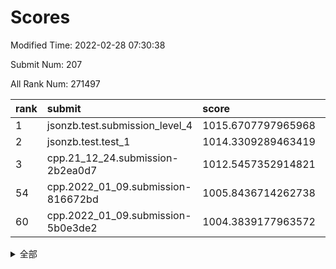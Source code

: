 # Scores

Modified Time: 2022-02-28 07:30:38

Submit Num: 207

All Rank Num: 271497

| rank |               submit               |       score        |       sigma        | pk_num |
| :--- | :--------------------------------- | :----------------- | :----------------- | :----- |
| 1    | jsonzb.test.submission_level_4     | 1015.6707797965968 | 0.8327418725087947 | 5247   |
| 2    | jsonzb.test.test_1                 | 1014.3309289463419 | 0.871401523369772  | 5249   |
| 3    | cpp.21_12_24.submission-2b2ea0d7   | 1012.5457352914821 | 0.7954153779095466 | 5246   |
| 54   | cpp.2022_01_09.submission-816672bd | 1005.8436714262738 | 0.7162531223332184 | 5252   |
| 60   | cpp.2022_01_09.submission-5b0e3de2 | 1004.3839177963572 | 0.708113305788023  | 5249   |


<details>
<summary>全部</summary>

| rank |                 submit                 |       score        |       sigma        | pk_num |
| :--- | :------------------------------------- | :----------------- | :----------------- | :----- |
| 1    | jsonzb.test.submission_level_4         | 1015.6707797965968 | 0.8327418725087947 | 5247   |
| 2    | jsonzb.test.test_1                     | 1014.3309289463419 | 0.871401523369772  | 5249   |
| 3    | cpp.21_12_24.submission-2b2ea0d7       | 1012.5457352914821 | 0.7954153779095466 | 5246   |
| 4    | gobigger.level_3.submission_level_3_3  | 1011.3541074658085 | 0.802309164011903  | 5247   |
| 5    | gobigger.level_3.submission_level_3_22 | 1011.2021264374923 | 0.7821515326111241 | 5252   |
| 6    | gobigger.level_3.submission_level_3_6  | 1011.1066290010314 | 0.7619095589960274 | 5246   |
| 7    | gobigger.level_3.submission_level_3_27 | 1011.056406802219  | 0.786430438151741  | 5244   |
| 8    | gobigger.level_3.submission_level_3_31 | 1010.9982795567405 | 0.8105621659001807 | 5249   |
| 9    | gobigger.level_3.submission_level_3_29 | 1010.9814837825659 | 0.7590933409479185 | 5244   |
| 10   | gobigger.level_3.submission_level_3_0  | 1010.914946511766  | 0.7682627750777595 | 5247   |
| 11   | gobigger.level_3.submission_level_3_15 | 1010.8819614603465 | 0.7564268332123119 | 5248   |
| 12   | gobigger.level_3.submission_level_3_28 | 1010.8481343796208 | 0.7609121277593828 | 5246   |
| 13   | gobigger.level_3.submission_level_3_5  | 1010.7308771657493 | 0.767172184734303  | 5250   |
| 14   | gobigger.level_3.submission_level_3_42 | 1010.7165428861971 | 0.7543431518398538 | 5248   |
| 15   | gobigger.level_3.submission_level_3_19 | 1010.6198121231416 | 0.7674422570418619 | 5246   |
| 16   | gobigger.level_3.submission_level_3_12 | 1010.5747057984539 | 0.7510697305126208 | 5243   |
| 17   | gobigger.level_3.submission_level_3_30 | 1010.5217551374033 | 0.7677713458040991 | 5247   |
| 18   | gobigger.level_3.submission_level_3_38 | 1010.4578858115123 | 0.7529518747692368 | 5252   |
| 19   | gobigger.level_3.submission_level_3_39 | 1010.3699705028397 | 0.7684761665029843 | 5250   |
| 20   | gobigger.level_3.submission_level_3_14 | 1010.3651002697505 | 0.7584741927439457 | 5246   |
| 21   | gobigger.level_3.submission_level_3_1  | 1010.24766910317   | 0.7638184494574481 | 5244   |
| 22   | gobigger.level_3.submission_level_3_36 | 1010.2317330200594 | 0.7787418749784555 | 5240   |
| 23   | gobigger.level_3.submission_level_3_40 | 1010.1841886413574 | 0.7478438754769524 | 5240   |
| 24   | gobigger.level_3.submission_level_3_37 | 1010.0826714767508 | 0.7749415974816914 | 5249   |
| 25   | gobigger.level_3.submission_level_3_20 | 1010.0251171086701 | 0.7428362821772472 | 5246   |
| 26   | gobigger.level_3.submission_level_3_17 | 1009.9978557430951 | 0.7399731567817078 | 5248   |
| 27   | gobigger.level_3.submission_level_3_24 | 1009.9480336388117 | 0.7651011227784825 | 5240   |
| 28   | gobigger.level_3.submission_level_3_8  | 1009.9391948911597 | 0.7441543330220725 | 5250   |
| 29   | gobigger.level_3.submission_level_3_48 | 1009.9215985792001 | 0.7508784017511877 | 5246   |
| 30   | gobigger.level_3.submission_level_3_26 | 1009.8674118994078 | 0.7488393123215987 | 5246   |
| 31   | gobigger.level_3.submission_level_3_33 | 1009.8671146274285 | 0.7755282688421942 | 5242   |
| 32   | gobigger.level_3.submission_level_3_35 | 1009.8260217941815 | 0.7753508291369403 | 5245   |
| 33   | gobigger.level_3.submission_level_3_34 | 1009.818127311895  | 0.7282533804104352 | 5251   |
| 34   | gobigger.level_3.submission_level_3_41 | 1009.795322649544  | 0.7497139896947448 | 5244   |
| 35   | gobigger.level_3.submission_level_3_44 | 1009.7830860246426 | 0.7513643722633772 | 5246   |
| 36   | gobigger.level_3.submission_level_3_18 | 1009.6693279815804 | 0.782025484665363  | 5246   |
| 37   | gobigger.level_3.submission_level_3_21 | 1009.6388136507985 | 0.7565507224328485 | 5240   |
| 38   | gobigger.level_3.submission_level_3_46 | 1009.6285568662896 | 0.744854050582174  | 5248   |
| 39   | gobigger.level_3.submission_level_3_13 | 1009.6198182213157 | 0.7607705211852481 | 5244   |
| 40   | gobigger.level_3.submission_level_3_47 | 1009.6017716820545 | 0.768396787157879  | 5245   |
| 41   | gobigger.level_3.submission_level_3_16 | 1009.559254347905  | 0.7583702245944186 | 5247   |
| 42   | gobigger.level_3.submission_level_3_23 | 1009.5355640054636 | 0.7404529293953291 | 5242   |
| 43   | gobigger.level_3.submission_level_3_43 | 1009.4280319658147 | 0.7444883044346581 | 5247   |
| 44   | gobigger.level_3.submission_level_3_49 | 1009.3946902490503 | 0.7305062607396025 | 5246   |
| 45   | gobigger.level_3.submission_level_3_4  | 1009.3514407279526 | 0.7362435739426936 | 5250   |
| 46   | gobigger.level_3.submission_level_3_45 | 1009.2622552422837 | 0.748360615032242  | 5246   |
| 47   | gobigger.level_3.submission_level_3_2  | 1009.2574995583873 | 0.756310538274868  | 5245   |
| 48   | gobigger.level_3.submission_level_3_25 | 1009.1824549637528 | 0.7494283337461362 | 5247   |
| 49   | gobigger.level_3.submission_level_3_10 | 1009.0720803601396 | 0.735384983361773  | 5248   |
| 50   | gobigger.level_3.submission_level_3_32 | 1008.8635388637838 | 0.7711674250213554 | 5246   |
| 51   | gobigger.level_3.submission_level_3_11 | 1008.7793144814337 | 0.7297933312009941 | 5243   |
| 52   | gobigger.level_3.submission_level_3_9  | 1008.7018315784135 | 0.7424101160744264 | 5246   |
| 53   | gobigger.level_3.submission_level_3_7  | 1008.6045488588189 | 0.7562477886092814 | 5246   |
| 54   | cpp.2022_01_09.submission-816672bd     | 1005.8436714262738 | 0.7162531223332184 | 5252   |
| 55   | gobigger.level_1.submission_level_1_45 | 1004.9132628046428 | 0.7241436080962312 | 5248   |
| 56   | gobigger.level_1.submission_level_1_43 | 1004.7144015974194 | 0.7230829349920171 | 5242   |
| 57   | gobigger.level_1.submission_level_1_17 | 1004.7009089549396 | 0.7135730415661615 | 5247   |
| 58   | gobigger.level_1.submission_level_1_35 | 1004.5729584898601 | 0.7249222820204237 | 5244   |
| 59   | gobigger.level_1.submission_level_1_32 | 1004.5477213972182 | 0.7233105491988367 | 5241   |
| 60   | cpp.2022_01_09.submission-5b0e3de2     | 1004.3839177963572 | 0.708113305788023  | 5249   |
| 61   | gobigger.level_1.submission_level_1_7  | 1004.3570180710132 | 0.7108154236452866 | 5245   |
| 62   | gobigger.level_1.submission_level_1_9  | 1004.3351856508267 | 0.7231358416544259 | 5248   |
| 63   | gobigger.level_1.submission_level_1_39 | 1004.2119016763426 | 0.7111922376464827 | 5248   |
| 64   | gobigger.level_1.submission_level_1_41 | 1004.04291361948   | 0.7241502389617324 | 5243   |
| 65   | gobigger.level_1.submission_level_1_3  | 1003.9509732646629 | 0.7203452303945712 | 5251   |
| 66   | gobigger.level_1.submission_level_1_14 | 1003.8353375444824 | 0.7423173267472749 | 5248   |
| 67   | gobigger.level_1.submission_level_1_49 | 1003.7873269669632 | 0.7180864828029014 | 5251   |
| 68   | gobigger.level_1.submission_level_1_2  | 1003.747619478922  | 0.715711746519201  | 5245   |
| 69   | gobigger.level_1.submission_level_1_10 | 1003.7418507082671 | 0.7248916133140345 | 5252   |
| 70   | gobigger.level_1.submission_level_1_47 | 1003.6803871353203 | 0.7138232102008654 | 5248   |
| 71   | gobigger.level_1.submission_level_1_19 | 1003.6451919978424 | 0.7183335253994142 | 5250   |
| 72   | gobigger.level_1.submission_level_1_0  | 1003.6030886158703 | 0.7238969160309598 | 5245   |
| 73   | gobigger.level_1.submission_level_1_25 | 1003.5987919534485 | 0.7044150916690509 | 5248   |
| 74   | gobigger.level_1.submission_level_1_11 | 1003.5138793356551 | 0.7158581419628156 | 5248   |
| 75   | gobigger.level_1.submission_level_1_36 | 1003.5022599254617 | 0.7175466506393703 | 5248   |
| 76   | gobigger.level_1.submission_level_1_42 | 1003.45796910997   | 0.7241681327131794 | 5241   |
| 77   | gobigger.level_1.submission_level_1_46 | 1003.4488527734643 | 0.7198522173468466 | 5251   |
| 78   | gobigger.level_1.submission_level_1_24 | 1003.4112743988476 | 0.7102048354861922 | 5246   |
| 79   | gobigger.level_1.submission_level_1_18 | 1003.3986453952925 | 0.721328212867157  | 5247   |
| 80   | gobigger.level_1.submission_level_1_31 | 1003.3277778542617 | 0.7288111958907185 | 5240   |
| 81   | gobigger.level_1.submission_level_1_12 | 1003.3046407102839 | 0.7168987989125423 | 5246   |
| 82   | gobigger.level_1.submission_level_1_40 | 1003.2800815757595 | 0.7227121503933115 | 5243   |
| 83   | gobigger.level_1.submission_level_1_33 | 1003.270409366522  | 0.7107976680924298 | 5251   |
| 84   | gobigger.level_1.submission_level_1_30 | 1003.2494090332696 | 0.7172023530866142 | 5247   |
| 85   | gobigger.level_1.submission_level_1_13 | 1003.1384335647199 | 0.7177631801665222 | 5248   |
| 86   | gobigger.level_1.submission_level_1_26 | 1003.1160461167104 | 0.7070040314557741 | 5247   |
| 87   | gobigger.level_1.submission_level_1_22 | 1003.0952743775711 | 0.7145439665578762 | 5251   |
| 88   | gobigger.level_1.submission_level_1_37 | 1003.0508288060375 | 0.7291619048431319 | 5249   |
| 89   | gobigger.level_1.submission_level_1_48 | 1002.9335956904474 | 0.7187955646110855 | 5242   |
| 90   | gobigger.level_1.submission_level_1_15 | 1002.9297192345535 | 0.7166565526400352 | 5243   |
| 91   | gobigger.level_1.submission_level_1_27 | 1002.8508911948991 | 0.7131617997627036 | 5250   |
| 92   | gobigger.level_1.submission_level_1_28 | 1002.7577688294392 | 0.721789854314336  | 5247   |
| 93   | gobigger.level_1.submission_level_1_29 | 1002.7077530053513 | 0.7127651084110963 | 5245   |
| 94   | gobigger.level_1.submission_level_1_16 | 1002.6525888449727 | 0.7129200908237878 | 5250   |
| 95   | gobigger.level_1.submission_level_1_8  | 1002.5301147427514 | 0.7208466995675835 | 5244   |
| 96   | gobigger.level_1.submission_level_1_38 | 1002.5198919064461 | 0.7046859579792164 | 5251   |
| 97   | gobigger.level_1.submission_level_1_20 | 1002.4898841282716 | 0.7121085103245248 | 5247   |
| 98   | gobigger.level_1.submission_level_1_34 | 1002.4211730516872 | 0.7111313954965434 | 5254   |
| 99   | gobigger.level_1.submission_level_1_44 | 1002.2012417218745 | 0.7103188269690507 | 5248   |
| 100  | gobigger.level_1.submission_level_1_23 | 1002.2001649520479 | 0.7171511769788622 | 5250   |
| 101  | gobigger.level_1.submission_level_1_4  | 1002.1744824430433 | 0.7165185001124947 | 5243   |
| 102  | gobigger.level_1.submission_level_1_6  | 1001.9642216905023 | 0.7182408564143681 | 5242   |
| 103  | gobigger.level_1.submission_level_1_5  | 1001.8395889788297 | 0.7038740303159652 | 5248   |
| 104  | gobigger.level_1.submission_level_1_1  | 1001.6378227693178 | 0.7087946640512099 | 5244   |
| 105  | gobigger.level_1.submission_level_1_21 | 1001.4443015560311 | 0.7120146545233471 | 5245   |
| 106  | gobigger.random.submission_random_20   | 997.4242728719043  | 0.6999663160357199 | 5247   |
| 107  | gobigger.random.submission_random_18   | 997.2301194388136  | 0.7085930224252713 | 5242   |
| 108  | gobigger.random.submission_random_5    | 997.0883583286243  | 0.7110133157821351 | 5245   |
| 109  | gobigger.random.submission_random_25   | 996.858854287694   | 0.7120548927577304 | 5246   |
| 110  | gobigger.random.submission_random_12   | 996.789013353632   | 0.7065978734312545 | 5249   |
| 111  | gobigger.random.submission_random_23   | 996.7353089775265  | 0.6997510085385779 | 5240   |
| 112  | gobigger.random.submission_random_24   | 996.7308946566424  | 0.7045891019080172 | 5251   |
| 113  | gobigger.random.submission_random_42   | 996.689700811957   | 0.6973513466150172 | 5249   |
| 114  | gobigger.random.submission_random_45   | 996.6716993536655  | 0.7118342742280537 | 5249   |
| 115  | gobigger.random.submission_random_37   | 996.6484437848281  | 0.7098637496972393 | 5243   |
| 116  | gobigger.random.submission_random_10   | 996.5059802984927  | 0.7106638420435593 | 5250   |
| 117  | gobigger.random.submission_random_27   | 996.4120425055478  | 0.7145234420187091 | 5250   |
| 118  | gobigger.random.submission_random_1    | 996.3517571670544  | 0.7109696271879404 | 5249   |
| 119  | gobigger.random.submission_random_29   | 996.3062221513636  | 0.7146981303589702 | 5247   |
| 120  | gobigger.random.submission_random_15   | 996.2398389482524  | 0.7330915034944934 | 5249   |
| 121  | gobigger.random.submission_random_33   | 996.2353189303038  | 0.7069476334994541 | 5250   |
| 122  | gobigger.random.submission_random_26   | 996.2198685504314  | 0.7088361300493483 | 5239   |
| 123  | gobigger.random.submission_random_21   | 996.2139974370632  | 0.706775763431004  | 5246   |
| 124  | gobigger.random.submission_random_2    | 996.1225329582786  | 0.6969287721914597 | 5247   |
| 125  | gobigger.random.submission_random_49   | 996.095155804496   | 0.7061457821036079 | 5245   |
| 126  | gobigger.random.submission_random_35   | 996.0934589848245  | 0.6999372235535029 | 5254   |
| 127  | gobigger.random.submission_random_43   | 996.0687661827693  | 0.7071101079489781 | 5249   |
| 128  | gobigger.random.submission_random_34   | 996.0561636623003  | 0.713946385644863  | 5246   |
| 129  | gobigger.random.submission_random_46   | 996.0391504210621  | 0.698453332311925  | 5254   |
| 130  | gobigger.random.submission_random_47   | 995.9524657776853  | 0.7137539695782269 | 5246   |
| 131  | gobigger.random.submission_random_17   | 995.9342548221471  | 0.7212048345955343 | 5246   |
| 132  | gobigger.random.submission_random_36   | 995.920384732207   | 0.7043812221623011 | 5244   |
| 133  | gobigger.random.submission_random_9    | 995.8690398590884  | 0.7211423307109698 | 5250   |
| 134  | gobigger.random.submission_random_32   | 995.8098981377817  | 0.7087201011495536 | 5247   |
| 135  | gobigger.random.submission_random_40   | 995.7864107931136  | 0.7157383454921014 | 5249   |
| 136  | gobigger.random.submission_random_3    | 995.7617342299375  | 0.7080423923444511 | 5245   |
| 137  | gobigger.random.submission_random_28   | 995.6430397340371  | 0.7072464679386399 | 5248   |
| 138  | gobigger.random.submission_random_6    | 995.5952346811504  | 0.7080659562037268 | 5243   |
| 139  | gobigger.random.submission_random_11   | 995.5930108249673  | 0.7204027940084162 | 5248   |
| 140  | gobigger.random.submission_random_48   | 995.5748157576752  | 0.7052379762394417 | 5250   |
| 141  | gobigger.random.submission_random_39   | 995.5599782679847  | 0.6979236627230611 | 5241   |
| 142  | gobigger.random.submission_random_13   | 995.5437031700011  | 0.7256188895556979 | 5247   |
| 143  | gobigger.random.submission_random_4    | 995.5042908371353  | 0.7265098203874245 | 5243   |
| 144  | gobigger.random.submission_random_19   | 995.4322610565356  | 0.712520032086367  | 5251   |
| 145  | gobigger.random.submission_random_38   | 995.4262530588628  | 0.7230020402504969 | 5240   |
| 146  | gobigger.random.submission_random_16   | 995.4181623353692  | 0.707621278221344  | 5248   |
| 147  | gobigger.random.submission_random_30   | 995.4062529906327  | 0.7104730791417613 | 5253   |
| 148  | gobigger.random.submission_random_0    | 995.3836622030237  | 0.7224158707689291 | 5240   |
| 149  | gobigger.random.submission_random_8    | 995.1731766790742  | 0.704346125375372  | 5244   |
| 150  | gobigger.random.submission_random_44   | 994.9907895579048  | 0.7361044813748083 | 5243   |
| 151  | gobigger.random.submission_random_31   | 994.9503091358545  | 0.7282955743390279 | 5253   |
| 152  | gobigger.random.submission_random_7    | 994.8741072366875  | 0.72228884991384   | 5244   |
| 153  | gobigger.random.submission_random_41   | 994.8729027173279  | 0.7012015427546353 | 5243   |
| 154  | gobigger.random.submission_random_22   | 994.833526812205   | 0.7227464161663979 | 5243   |
| 155  | gobigger.random.submission_random_14   | 994.7986284427301  | 0.7059138875193461 | 5245   |
| 156  | gobigger.level_2.submission_level_2_12 | 993.7076552143889  | 0.7347921546595256 | 5249   |
| 157  | gobigger.level_2.submission_level_2_37 | 993.6137325453973  | 0.7297683144841118 | 5247   |
| 158  | gobigger.level_2.submission_level_2_30 | 993.4617028944838  | 0.7535811941792007 | 5244   |
| 159  | gobigger.level_2.submission_level_2_43 | 993.3569188850784  | 0.7250610160740961 | 5248   |
| 160  | gobigger.level_2.submission_level_2_48 | 993.121196780997   | 0.7376730873440993 | 5246   |
| 161  | gobigger.level_2.submission_level_2_23 | 993.0224901964784  | 0.7382324148773337 | 5245   |
| 162  | gobigger.level_2.submission_level_2_25 | 993.0205642117711  | 0.7290417451342812 | 5247   |
| 163  | gobigger.level_2.submission_level_2_24 | 993.0097633034538  | 0.7567492669193422 | 5241   |
| 164  | gobigger.level_2.submission_level_2_34 | 992.9867863829389  | 0.7547857383354857 | 5247   |
| 165  | gobigger.level_2.submission_level_2_44 | 992.96271210459    | 0.7571097926255115 | 5247   |
| 166  | gobigger.level_2.submission_level_2_14 | 992.7954855417441  | 0.7345431208933544 | 5246   |
| 167  | gobigger.level_2.submission_level_2_27 | 992.7099976578141  | 0.732224439780581  | 5249   |
| 168  | gobigger.level_2.submission_level_2_21 | 992.6654014808823  | 0.7266364166439239 | 5248   |
| 169  | gobigger.level_2.submission_level_2_32 | 992.6353046941218  | 0.7344319590268288 | 5244   |
| 170  | gobigger.level_2.submission_level_2_5  | 992.5331321071665  | 0.7380548774012029 | 5246   |
| 171  | gobigger.level_2.submission_level_2_33 | 992.502854896315   | 0.7412269896046862 | 5240   |
| 172  | gobigger.level_2.submission_level_2_39 | 992.4832276193023  | 0.7544796929366749 | 5241   |
| 173  | gobigger.level_2.submission_level_2_31 | 992.4736279179987  | 0.7502977451350241 | 5247   |
| 174  | gobigger.level_2.submission_level_2_8  | 992.4564446752591  | 0.7505878500557445 | 5240   |
| 175  | gobigger.level_2.submission_level_2_0  | 992.3560183228757  | 0.7467608794695566 | 5250   |
| 176  | gobigger.level_2.submission_level_2_35 | 992.2432343379533  | 0.745766709468572  | 5244   |
| 177  | gobigger.level_2.submission_level_2_38 | 992.2421513547766  | 0.7312551378777008 | 5243   |
| 178  | gobigger.level_2.submission_level_2_19 | 992.2077365982103  | 0.7394331133016138 | 5249   |
| 179  | gobigger.level_2.submission_level_2_4  | 992.1250959482788  | 0.7460338239467893 | 5242   |
| 180  | gobigger.level_2.submission_level_2_28 | 992.1198507900918  | 0.7539948784104691 | 5243   |
| 181  | gobigger.level_2.submission_level_2_22 | 992.115294998486   | 0.7585217787265007 | 5244   |
| 182  | gobigger.level_2.submission_level_2_11 | 992.106323477668   | 0.7418586815752632 | 5247   |
| 183  | gobigger.level_2.submission_level_2_18 | 991.8864218080829  | 0.7512934654546807 | 5247   |
| 184  | gobigger.level_2.submission_level_2_6  | 991.8722765662075  | 0.7339266076065839 | 5249   |
| 185  | gobigger.level_2.submission_level_2_29 | 991.8619029725887  | 0.7436345165486591 | 5248   |
| 186  | gobigger.level_2.submission_level_2_13 | 991.7342475343961  | 0.7520525577507035 | 5247   |
| 187  | gobigger.level_2.submission_level_2_15 | 991.728528049469   | 0.7481834910364679 | 5247   |
| 188  | gobigger.level_2.submission_level_2_7  | 991.6970542558254  | 0.7339922950590915 | 5248   |
| 189  | gobigger.level_2.submission_level_2_36 | 991.6624739387635  | 0.7401841386914692 | 5242   |
| 190  | gobigger.level_2.submission_level_2_40 | 991.5199219078158  | 0.7589194157121621 | 5250   |
| 191  | gobigger.level_2.submission_level_2_42 | 991.4861728779508  | 0.7552124232054044 | 5247   |
| 192  | gobigger.level_2.submission_level_2_46 | 991.4683094519115  | 0.7571311576713473 | 5244   |
| 193  | gobigger.level_2.submission_level_2_17 | 991.4493427896932  | 0.7463071669216157 | 5249   |
| 194  | gobigger.level_2.submission_level_2_26 | 991.2328620701361  | 0.7518057110851041 | 5247   |
| 195  | gobigger.level_2.submission_level_2_20 | 991.1896253408908  | 0.7501244629103089 | 5247   |
| 196  | gobigger.level_2.submission_level_2_49 | 991.162106710479   | 0.7586304729703852 | 5242   |
| 197  | gobigger.level_2.submission_level_2_45 | 990.8995228727866  | 0.7553136477750021 | 5240   |
| 198  | gobigger.level_2.submission_level_2_3  | 990.885272856279   | 0.762156686275457  | 5246   |
| 199  | gobigger.level_2.submission_level_2_2  | 990.880932805575   | 0.7726995847423308 | 5249   |
| 200  | gobigger.level_2.submission_level_2_41 | 990.5856570602209  | 0.7689868640142891 | 5249   |
| 201  | gobigger.level_2.submission_level_2_10 | 990.5701745323512  | 0.768948373992908  | 5243   |
| 202  | gobigger.level_2.submission_level_2_47 | 990.5288869024457  | 0.7834259269952404 | 5247   |
| 203  | gobigger.level_2.submission_level_2_16 | 990.4543753611059  | 0.764006631970073  | 5247   |
| 204  | gobigger.level_2.submission_level_2_1  | 990.3217958223611  | 0.7759630166284105 | 5240   |
| 205  | gobigger.level_2.submission_level_2_9  | 990.2124050348365  | 0.758694577026829  | 5245   |
| 206  | gobigger.none.submission_none_0        | 976.7457709254721  | 1.3405618513795095 | 5246   |
| 207  | gobigger.none.submission_none_1        | 974.7794980639579  | 1.5776686398661293 | 5244   |

</details>